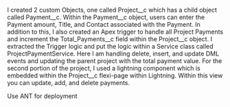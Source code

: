 I created 2 custom Objects, one called Project__c which has a child object called Payment__c. Within the Payment__c object, users can enter the Payment amount, Title, and Contact associated with the Payment. In addition to this, I also created an Apex trigger to handle all Project Payments and increment the Total_Payments__c field within the Project__c object. I extracted the Trigger logic and put the logic within a Service class called ProjectPaymentService. Here I am handling delete, insert, and update DML events and updating the parent project with the total payment value. For the second portion of the project, I used a lightning component which is embedded within the Project__c flexi-page within Lightning. Within this view you can update, add, and delete payments.

Use ANT for deployment

